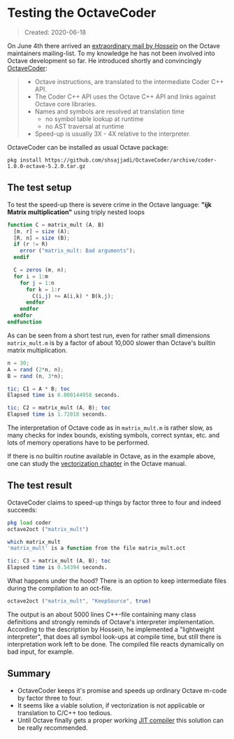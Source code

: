 # Testing the OctaveCoder

> Created: 2020-06-18

On June 4th there arrived an
[extraordinary mail by *Hossein*](https://lists.gnu.org/archive/html/octave-maintainers/2020-06/msg00027.html)
on the Octave maintainers mailing-list.
To my knowledge he has not been involved into Octave development so far.
He introduced shortly and convincingly
[OctaveCoder](https://github.com/shsajjadi/OctaveCoder):

> - Octave instructions, are translated to the intermediate Coder C++ API.
> - The Coder C++ API uses the Octave C++ API
>   and links against Octave core libraries.
> - Names and symbols are resolved at translation time
>   - no symbol table lookup at runtime
>   - no AST traversal at runtime
> - Speed-up is usually 3X - 4X relative to the interpreter.

OctaveCoder can be installed as usual Octave package:
```
pkg install https://github.com/shsajjadi/OctaveCoder/archive/coder-1.0.0-octave-5.2.0.tar.gz
```

## The test setup

To test the speed-up there is severe crime in the Octave language:
**"ijk Matrix multiplication"** using triply nested loops
```octave
function C = matrix_mult (A, B)
  [m, r] = size (A);
  [R, n] = size (B);
  if (r != R)
    error ("matrix_mult: Bad arguments");
  endif

  C = zeros (m, n);
  for i = 1:m
    for j = 1:n
      for k = 1:r
        C(i,j) += A(i,k) * B(k,j);
      endfor
    endfor
  endfor
endfunction
```

As can be seen from a short test run,
even for rather small dimensions `matrix_mult.m` is by a factor of about
10,000 slower than Octave's builtin matrix multiplication.
```octave
n = 30;
A = rand (2*n, n);
B = rand (n, 3*n);

tic; C1 = A * B; toc
Elapsed time is 0.000144958 seconds.

tic; C2 = matrix_mult (A, B); toc
Elapsed time is 1.72018 seconds.
```

The interpretation of Octave code as in `matrix_mult.m` is rather slow,
as many checks for index bounds, existing symbols, correct syntax, etc.
and lots of memory operations have to be performed.

If there is no builtin routine available in Octave,
as in the example above,
one can study the
[vectorization chapter](https://octave.org/doc/v5.2.0/Vectorization-and-Faster-Code-Execution.html)
in the Octave manual.

## The test result

OctaveCoder claims to speed-up things by factor three to four
and indeed succeeds:
```octave
pkg load coder
octave2oct ("matrix_mult")

which matrix_mult
'matrix_mult' is a function from the file matrix_mult.oct

tic; C3 = matrix_mult (A, B); toc
Elapsed time is 0.54394 seconds.
```

What happens under the hood?
There is an option to keep intermediate files during the compilation
to an oct-file.
```octave
octave2oct ("matrix_mult", "KeepSource", true)
```
The output is an about 5000 lines C++-file containing many class definitions
and strongly reminds of Octave's interpreter implementation.
According to the description by Hossein,
he implemented a "lightweight interpreter",
that does all symbol look-ups at compile time,
but still there is interpretation work left to be done.
The compiled file reacts dynamically on bad input, for example.

## Summary

- OctaveCoder keeps it's promise and speeds up ordinary Octave m-code
  by factor three to four.
- It seems like a viable solution,
  if vectorization is not applicable or translation to C/C++ too tedious.
- Until Octave finally gets a proper working
  [JIT compiler](https://wiki.octave.org/JIT)
  this solution can be really recommended.
